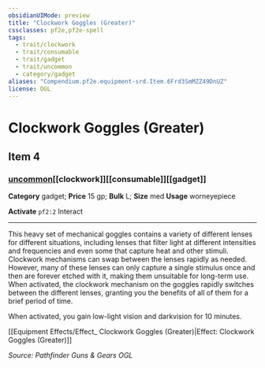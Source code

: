 ```yaml
---
obsidianUIMode: preview
title: "Clockwork Goggles (Greater)"
cssclasses: pf2e,pf2e-spell
tags:
  - trait/clockwork
  - trait/consumable
  - trait/gadget
  - trait/uncommon
  - category/gadget
aliases: "Compendium.pf2e.equipment-srd.Item.6Frd3SmMZZ49DnUZ"
license: OGL
---
```

# Clockwork Goggles (Greater)
## Item 4
### [uncommon](uncommon "Uncommon Rarity Trait")[[clockwork]][[consumable]][[gadget]]

**Category** gadget; 
**Price** 15 gp; 
**Bulk** L; **Size** med
**Usage** worneyepiece

**Activate** `pf2:2` Interact

* * *

This heavy set of mechanical goggles contains a variety of different lenses for different situations, including lenses that filter light at different intensities and frequencies and even some that capture heat and other stimuli. Clockwork mechanisms can swap between the lenses rapidly as needed. However, many of these lenses can only capture a single stimulus once and then are forever etched with it, making them unsuitable for long-term use. When activated, the clockwork mechanism on the goggles rapidly switches between the different lenses, granting you the benefits of all of them for a brief period of time.

When activated, you gain low-light vision and darkvision for 10 minutes.

[[Equipment Effects/Effect_ Clockwork Goggles (Greater)|Effect: Clockwork Goggles (Greater)]]

*Source: Pathfinder Guns & Gears*
*OGL*